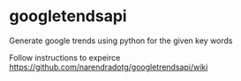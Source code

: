 # googletendsapi
Generate google trends using python for the given key words

Follow instructions to expeirce  https://github.com/narendradotg/googletrendsapi/wiki
